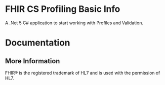 # FHIR CS Profiling Basic Info

A .Net 5 C# application to start working with Profiles and Validation.

# Documentation


## More Information


FHIR&reg; is the registered trademark of HL7 and is used with the permission of HL7. 